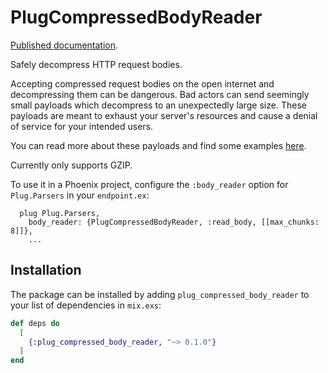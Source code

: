 # PlugCompressedBodyReader

[Published documentation](https://hexdocs.pm/plug_compressed_body_reader).

<!-- MDOC !-->
Safely decompress HTTP request bodies.

Accepting compressed request bodies on the open internet and decompressing them can be dangerous.
Bad actors can send seemingly small payloads which decompress to an unexpectedly large size.
These payloads are meant to exhaust your server's resources and cause a denial of service for your
intended users.

You can read more about these payloads and find some examples [here](https://bomb.codes/).

Currently only supports GZIP.

To use it in a Phoenix project, configure the `:body_reader` option for `Plug.Parsers` in your `endpoint.ex`:

```
  plug Plug.Parsers,
    body_reader: {PlugCompressedBodyReader, :read_body, [[max_chunks: 8]]},
    ...
```
<!-- MDOC !-->

## Installation

The package can be installed by adding `plug_compressed_body_reader` to your list of dependencies in `mix.exs`:

```elixir
def deps do
  [
    {:plug_compressed_body_reader, "~> 0.1.0"}
  ]
end
```

